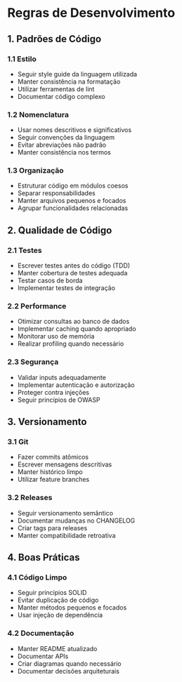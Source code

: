 # Regras de Desenvolvimento

## 1. Padrões de Código

### 1.1 Estilo

- Seguir style guide da linguagem utilizada
- Manter consistência na formatação
- Utilizar ferramentas de lint
- Documentar código complexo

### 1.2 Nomenclatura

- Usar nomes descritivos e significativos
- Seguir convenções da linguagem
- Evitar abreviações não padrão
- Manter consistência nos termos

### 1.3 Organização

- Estruturar código em módulos coesos
- Separar responsabilidades
- Manter arquivos pequenos e focados
- Agrupar funcionalidades relacionadas

## 2. Qualidade de Código

### 2.1 Testes

- Escrever testes antes do código (TDD)
- Manter cobertura de testes adequada
- Testar casos de borda
- Implementar testes de integração

### 2.2 Performance

- Otimizar consultas ao banco de dados
- Implementar caching quando apropriado
- Monitorar uso de memória
- Realizar profiling quando necessário

### 2.3 Segurança

- Validar inputs adequadamente
- Implementar autenticação e autorização
- Proteger contra injeções
- Seguir princípios de OWASP

## 3. Versionamento

### 3.1 Git

- Fazer commits atômicos
- Escrever mensagens descritivas
- Manter histórico limpo
- Utilizar feature branches

### 3.2 Releases

- Seguir versionamento semântico
- Documentar mudanças no CHANGELOG
- Criar tags para releases
- Manter compatibilidade retroativa

## 4. Boas Práticas

### 4.1 Código Limpo

- Seguir princípios SOLID
- Evitar duplicação de código
- Manter métodos pequenos e focados
- Usar injeção de dependência

### 4.2 Documentação

- Manter README atualizado
- Documentar APIs
- Criar diagramas quando necessário
- Documentar decisões arquiteturais
